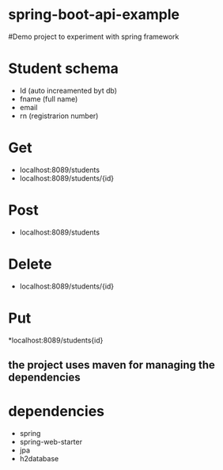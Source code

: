 # spring-boot-api-example
#Demo project to experiment with spring framework


# Student schema
* Id (auto increamented byt db)
* fname (full name)
* email
* rn (registrarion number)

# Get
* localhost:8089/students
* localhost:8089/students/{id}

# Post
* localhost:8089/students

# Delete
* localhost:8089/students/{id}

# Put
*localhost:8089/students{id}

## the project uses maven for managing the dependencies

# dependencies
* spring
* spring-web-starter
* jpa
* h2database

